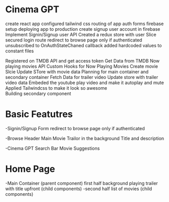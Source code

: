 # Cinema GPT

create react app
configured tailwind css
routing of app
auth forms
firebase setup
deploying app to production
create signup user account in firebase
Implement Signin/Signup user API
Created a redux store with user Slice
secured login route
redirect to browse page only if authenticated
unsubscribed to OnAuthStateChaned callback
added hardcoded values to constant files

Registered on TMDB API and get access token
Get Data from TMDB Now playing movies API
Custom Hooks for Now Playing Movies
Create movie Slcie
Update STore with movie data
Planning for main container and secondary container
Fetch Data for trailer video
Update store with trailer video data
Embeded the youtube play video and make it autoplay and mute
Applied Tailwindcss to make it look so awesome
\
Building secondary component

# Basic Featutres

-Signin/Signup Form
redirect to browse page only if authenticated

-Browse
Header
Main Movie
Trailor in the background
Title and description

-Cinema GPT
Search Bar
Movie Suggestions

# Home Page

-Main Container (parent component)
first half background playing trailer with title upfront (child components)
-second half list of movies (child components)

